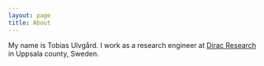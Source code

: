```yaml
---
layout: page
title: About
---
```


My name is Tobias Ulvgård. I work as a research engineer at [Dirac Research](http://www.dirac.se) 
in Uppsala county, Sweden.
